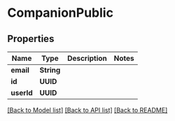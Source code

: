 # CompanionPublic

## Properties
Name | Type | Description | Notes
------------ | ------------- | ------------- | -------------
**email** | **String** |  | 
**id** | **UUID** |  | 
**userId** | **UUID** |  | 

[[Back to Model list]](../README.md#documentation-for-models) [[Back to API list]](../README.md#documentation-for-api-endpoints) [[Back to README]](../README.md)



